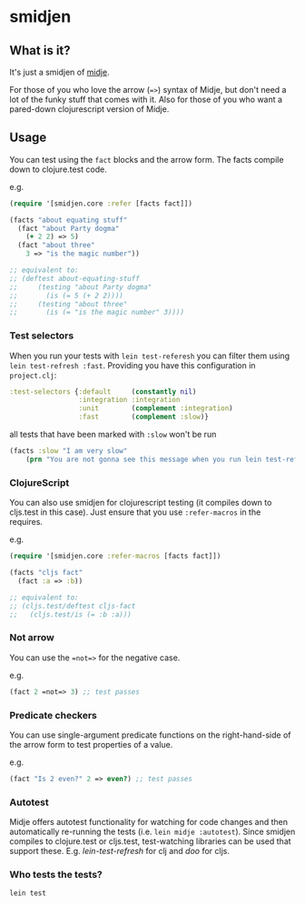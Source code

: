 # smidjen

## What is it?

It's just a smidjen of [midje](https://github.com/marick/Midje).

For those of you who love the arrow (```=>```) syntax of Midje, but don't need a lot of the funky stuff that comes with it. Also for those of you who want a pared-down clojurescript version of Midje.

## Usage

You can test using the ```fact``` blocks and the arrow form. The facts compile down to clojure.test code.

e.g.

```clojure
(require '[smidjen.core :refer [facts fact]])

(facts "about equating stuff"
  (fact "about Party dogma"
    (+ 2 2) => 5)
  (fact "about three"
    3 => "is the magic number"))

;; equivalent to:
;; (deftest about-equating-stuff
;;     (testing "about Party dogma"
;;       (is (= 5 (+ 2 2))))
;;     (testing "about three"
;;       (is (= "is the magic number" 3))))
```

### Test selectors

When you run your tests with `lein test-referesh` you can filter them using `lein test-refresh :fast`.
Providing you have this configuration in `project.clj`:
```clojure
:test-selectors {:default     (constantly nil)
                 :integration :integration
                 :unit        (complement :integration)
                 :fast        (complement :slow)}
```
all tests that have been marked with `:slow` won't be run
```clojure
(facts :slow "I am very slow"
	(prn "You are not gonna see this message when you run lein test-refresh :fast"))
```

### ClojureScript

You can also use smidjen for clojurescript testing (it compiles down to cljs.test in this case). Just ensure that you use ```:refer-macros``` in the requires.

e.g.

```clojure
(require '[smidjen.core :refer-macros [facts fact]])

(facts "cljs fact"
  (fact :a => :b))

;; equivalent to:
;; (cljs.test/deftest cljs-fact
;;   (cljs.test/is (= :b :a)))
```

### Not arrow

You can use the ```=not=>``` for the negative case.

e.g.

```clojure
(fact 2 =not=> 3) ;; test passes
```

### Predicate checkers

You can use single-argument predicate functions on the right-hand-side of the arrow form to test properties of a value.

e.g.

```clojure
(fact "Is 2 even?" 2 => even?) ;; test passes
```

### Autotest

Midje offers autotest functionality for watching for code changes and then automatically re-running the tests (i.e. ```lein midje :autotest```).  Since smidjen compiles to clojure.test or cljs.test, test-watching libraries can be used that support these.  E.g. *lein-test-refresh* for clj and *doo* for cljs.

### Who tests the tests?

```lein test```
